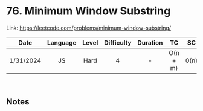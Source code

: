 # 76. Minimum Window Substring

Link: https://leetcode.com/problems/minimum-window-substring/

|   Date    | Language | Level | Difficulty | Duration |    TC    |  SC  |
| :-------: | :------: | :---: | :--------: | :------: | :------: | :--: |
| 1/31/2024 |    JS    | Hard  |     4      |    -     | O(n + m) | 0(n) |

<br>

## Notes
